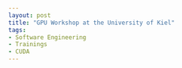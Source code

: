 ```yaml
---
layout: post
title: "GPU Workshop at the University of Kiel"
tags:
- Software Engineering
- Trainings
- CUDA
---
```

